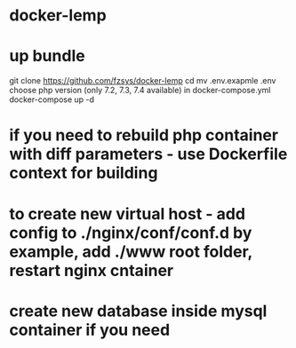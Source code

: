 # docker-lemp

# up bundle
git clone https://github.com/fzsys/docker-lemp <PREFERER DIR>
cd <PREFERER DIR>
mv .env.exapmle .env
choose php version (only 7.2, 7.3, 7.4 available) in docker-compose.yml
docker-compose up -d

# if you need to rebuild php container with diff parameters - use Dockerfile context for building

# to create new virtual host - add config to ./nginx/conf/conf.d by example, add ./www root folder, restart nginx cntainer

# create new database inside mysql container if you need
